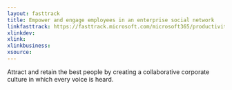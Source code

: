 ```yaml
---
layout: fasttrack
title: Empower and engage employees in an enterprise social network
linkfasttrack: https://fasttrack.microsoft.com/microsoft365/productivitylibrary/Empower-and-engage-employees-in-an-enterprise-social-network 
xlinkdev: 
xlink: 
xlinkbusiness: 
xsource: 
---
```

Attract and retain the best people by creating a collaborative corporate culture in which every voice is heard.